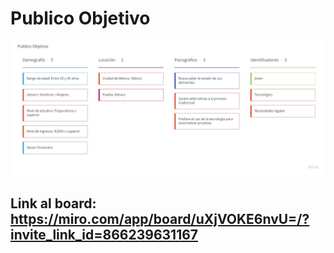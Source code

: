 # Publico Objetivo

![publicoObjetivo](./images/PuObj.jpg)

## Link al board: https://miro.com/app/board/uXjVOKE6nvU=/?invite_link_id=866239631167